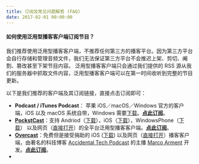 ```yaml
---
title: 订阅及常见问题解答 (FAQ)
date: 2017-02-01 00:00:00
---
```

#### 如何使用泛用型播客客户端订阅节目？
我们推荐使用泛用型播客客户端，不推荐任何第三方的播客平台。因为第三方平台会自行存储和管理音频文件，我们无法保证第三方平台不会推迟上架、剪切、阉割、篡改甚至下架节目内容。 泛用型播客客户端只会通过我们提供的 RSS 源从我们的服务器中抓取文件内容，泛用型播客客户端可以在第一时间收听到完整的节目更新。

以下是我们推荐的客户端及其订阅链接，直接点击订阅即可：

- **Podcast / iTunes Podcast**： 苹果 iOS／macOS／Windows 官方的客户端，iOS 以及 macOS 系统自带，Windows 需要[下载](https://www.apple.com/itunes/download/)。**[点此订阅]()**。
- **[PockstCast](http://www.shiftyjelly.com/android/pocketcasts)**：支持 Andriod（[下载](https://play.google.com/store/apps/details?id=au.com.shiftyjelly.pocketcasts)），iOS（[下载](https://itunes.apple.com/au/app/pocket-casts/id414834813?mt=8&uo=4&at=10l4We)），WindowsPhone<i class="fa fa-windows"></i>（[下载](https://www.windowsphone.com/s?appid=55b093dc-219e-472e-9545-4c317f59cb57)） 以及网页（[直接打开](https://play.pocketcasts.com/)）的全平台泛用型播客客户端。**[点此订阅]()**。
- **[Overcast](https://overcast.fm)**：免费但是接受捐助的 iOS ([下载](https://itunes.apple.com/us/app/overcast-podcast-player/id888422857?ls=1&mt=8&at=11lIuy&ct=site-frontpage)) 以及网页（[直接打开](https://overcast.fm/login)）播客客户端，由著名的科技博客 [Accidental Tech Podcast](http://atp.fm) 的主播 [Marco Arment](https://marco.org) 开发。**[点此订阅]()**。
- 